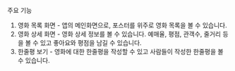 주요 기능
1. 영화 목록 화면 - 앱의 메인화면으로, 포스터를 위주로 영화 목록을 볼 수 있습니다.
2. 영화 상세 화면 - 영화 상세 정보를 볼 수 있습니다. 예매율, 평점, 관객수, 줄거리 등을 볼 수 있고 좋아요와 평점을 남길 수 있습니다.
3. 한줄평 보기 - 영화에 대한 한줄평을 작성할 수 있고 사람들이 작성한 한줄평을 볼 수 있습니다.


